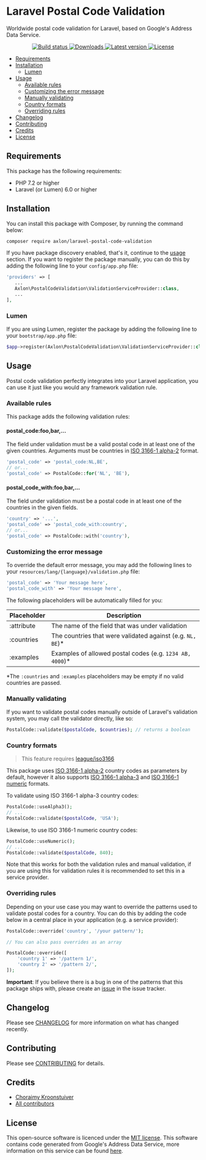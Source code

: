 # Laravel Postal Code Validation
Worldwide postal code validation for Laravel, based on Google's Address Data Service.

<p align="center">
    <a href="https://github.com/axlon/laravel-postal-code-validation/actions">
        <img src="https://github.com/axlon/laravel-postal-code-validation/workflows/tests/badge.svg" alt="Build status">
    </a>
    <a href="https://packagist.org/packages/axlon/laravel-postal-code-validation">
        <img src="https://img.shields.io/packagist/dt/axlon/laravel-postal-code-validation" alt="Downloads">
    </a>
    <a href="https://github.com/axlon/laravel-postal-code-validation/releases">
        <img src="https://img.shields.io/packagist/v/axlon/laravel-postal-code-validation" alt="Latest version">
    </a>
    <a href="LICENSE.md">
        <img src="https://img.shields.io/packagist/l/axlon/laravel-postal-code-validation" alt="License">
    </a>
</p>

- [Requirements](#requirements)
- [Installation](#installation)
    - [Lumen](#lumen)
- [Usage](#usage)
    - [Available rules](#available-rules)
    - [Customizing the error message](#customizing-the-error-message)
    - [Manually validating](#manually-validating)
    - [Country formats](#country-formats)
    - [Overriding rules](#overriding-rules)
- [Changelog](#changelog)
- [Contributing](#contributing)
- [Credits](#credits)
- [License](#license)

## Requirements
This package has the following requirements:

- PHP 7.2 or higher
- Laravel (or Lumen) 6.0 or higher

## Installation
You can install this package with Composer, by running the command below:

```bash
composer require axlon/laravel-postal-code-validation
```

If you have package discovery enabled, that's it, continue to the [usage](#usage) section. If you want to register the
package manually, you can do this by adding the following line to your `config/app.php` file:

```php
'providers' => [
   ...
   Axlon\PostalCodeValidation\ValidationServiceProvider::class,
   ...
],
```

### Lumen
If you are using Lumen, register the package by adding the following line to your `bootstrap/app.php` file:

```php
$app->register(Axlon\PostalCodeValidation\ValidationServiceProvider::class);
```

## Usage
Postal code validation perfectly integrates into your Laravel application, you can use it just like you would any
framework validation rule.

### Available rules
This package adds the following validation rules:

#### postal_code:foo,bar,...
The field under validation must be a valid postal code in at least one of the given countries. Arguments must be
countries in [ISO 3166-1 alpha-2](https://en.wikipedia.org/wiki/ISO_3166-1_alpha-2) format.

```php
'postal_code' => 'postal_code:NL,BE',
// or...
'postal_code' => PostalCode::for('NL', 'BE'),
```

#### postal_code_with:foo,bar,...
The field under validation must be a postal code in at least one of the countries in the given fields.

```php
'country' => '...',
'postal_code' => 'postal_code_with:country',
// or...
'postal_code' => PostalCode::with('country'),
```

### Customizing the error message
To override the default error message, you may add the following lines to your
`resources/lang/{language}/validation.php` file:

```php
'postal_code' => 'Your message here',
'postal_code_with' => 'Your message here',
```

The following placeholders will be automatically filled for you:

Placeholder | Description
------------|------------
:attribute  | The name of the field that was under validation
:countries  | The countries that were validated against (e.g. `NL, BE`)*
:examples   | Examples of allowed postal codes (e.g. `1234 AB, 4000`)*

*The `:countries` and `:examples` placeholders may be empty if no valid countries are passed.

### Manually validating
If you want to validate postal codes manually outside of Laravel's validation system, you may call the validator
directly, like so:

```php
PostalCode::validate($postalCode, $countries); // returns a boolean
```

### Country formats

> This feature requires [league/iso3166](https://packagist.org/packages/league/iso3166)

This package uses [ISO 3166-1 alpha-2](https://en.wikipedia.org/wiki/ISO_3166-1_alpha-2) country codes as
parameters by default, however it also supports [ISO 3166-1 alpha-3](https://en.wikipedia.org/wiki/ISO_3166-1_alpha-3)
and [ISO 3166-1 numeric](https://en.wikipedia.org/wiki/ISO_3166-1_numeric) formats.

To validate using ISO 3166-1 alpha-3 country codes:

```php
PostalCode::useAlpha3();
// ...
PostalCode::validate($postalCode, 'USA');
```

Likewise, to use ISO 3166-1 numeric country codes:

```php
PostalCode::useNumeric();
// ...
PostalCode::validate($postalCode, 840);
```

Note that this works for both the validation rules and manual validation, if you are using this for validation rules it
is recommended to set this in a service provider.

### Overriding rules
Depending on your use case you may want to override the patterns used to validate postal codes for a country. You can do
this by adding the code below in a central place in your application (e.g. a service provider):

```php
PostalCode::override('country', '/your pattern/');

// You can also pass overrides as an array

PostalCode::override([
    'country 1' => '/pattern 1/',
    'country 2' => '/pattern 2/',
]);
```

**Important**: If you believe there is a bug in one of the patterns that this package ships with, please create an
[issue](https://github.com/axlon/laravel-postal-code-validation/issues/new) in the issue tracker.

## Changelog
Please see [CHANGELOG](CHANGELOG.md) for more information on what has changed recently.

## Contributing
Please see [CONTRIBUTING](CONTRIBUTING.md) for details.

## Credits
- [Choraimy Kroonstuiver](https://github.com/axlon)
- [All contributors](https://github.com/axlon/laravel-postal-code-validation/contributors)

## License
This open-source software is licenced under the [MIT license](LICENSE.md). This software contains code generated from
Google's Address Data Service, more information on this service can be found
[here](https://github.com/google/libaddressinput/wiki/AddressValidationMetadata).
